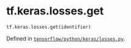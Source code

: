 <div itemscope itemtype="http://developers.google.com/ReferenceObject">
<meta itemprop="name" content="tf.keras.losses.get" />
</div>

# tf.keras.losses.get

``` python
tf.keras.losses.get(identifier)
```



Defined in [`tensorflow/python/keras/losses.py`](https://www.tensorflow.org/code/tensorflow/python/keras/losses.py).

